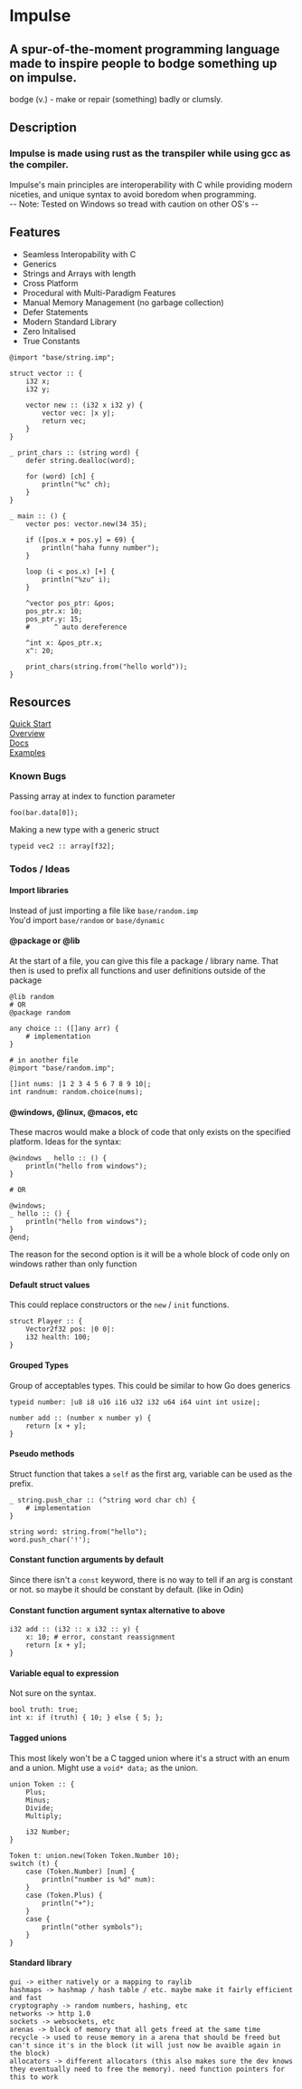 # Impulse
## A spur-of-the-moment programming language made to inspire people to bodge something up on impulse.
bodge (v.) - make or repair (something) badly or clumsly.

## Description
### Impulse is made using rust as the transpiler while using gcc as the compiler.
Impulse's main principles are interoperability with C while providing modern niceties, and unique syntax to avoid boredom when programming.<br>
-- Note: Tested on Windows so tread with caution on other OS's --

## Features
- Seamless Interopability with C
- Generics
- Strings and Arrays with length
- Cross Platform
- Procedural with Multi-Paradigm Features
- Manual Memory Management (no garbage collection)
- Defer Statements
- Modern Standard Library
- Zero Initalised
- True Constants

```
@import "base/string.imp";

struct vector :: {
    i32 x;
    i32 y;

    vector new :: (i32 x i32 y) {
        vector vec: |x y|;
        return vec;
    }
}

_ print_chars :: (string word) {
    defer string.dealloc(word);

    for (word) [ch] {
        println("%c" ch);
    }
}

_ main :: () {
    vector pos: vector.new(34 35);

    if ([pos.x + pos.y] = 69) {
        println("haha funny number");
    }

    loop (i < pos.x) [+] {
        println("%zu" i);
    }

    ^vector pos_ptr: &pos;
    pos_ptr.x: 10;
    pos_ptr.y: 15;
    #      ^ auto dereference

    ^int x: &pos_ptr.x;
    x^: 20;

    print_chars(string.from("hello world"));
}
```

## Resources
<a href="./DOCS/QuickStart.md">Quick Start</a><br>
<a href="./DOCS/Overview.md">Overview</a><br>
<a href="./DOCS/Docs.md">Docs</a><br>
<a href="./examples">Examples</a>

### Known Bugs
Passing array at index to function parameter
```
foo(bar.data[0]);
```

Making a new type with a generic struct
```
typeid vec2 :: array[f32];
```

### Todos / Ideas
#### Import libraries
Instead of just importing a file like `base/random.imp`<br>
You'd import `base/random` or `base/dynamic`

#### @package or @lib
At the start of a file, you can give this file a package / library name. That then is used to prefix all functions and user definitions outside of the package
```
@lib random
# OR 
@package random

any choice :: ([]any arr) {
    # implementation
}

# in another file
@import "base/random.imp";

[]int nums: |1 2 3 4 5 6 7 8 9 10|;
int randnum: random.choice(nums);
```

#### @windows, @linux, @macos, etc
These macros would make a block of code that only exists on the specified platform. Ideas for the syntax:
```
@windows _ hello :: () {
    println("hello from windows");
}

# OR

@windows;
_ hello :: () {
    println("hello from windows");
}
@end;

```
The reason for the second option is it will be a whole block of code only on windows rather than only function

#### Default struct values
This could replace constructors or the `new` / `init` functions.
```
struct Player :: {
    Vector2f32 pos: |0 0|:
    i32 health: 100;
}
```

#### Grouped Types
Group of acceptables types. This could be similar to how Go does generics
```
typeid number: |u8 i8 u16 i16 u32 i32 u64 i64 uint int usize|;

number add :: (number x number y) {
    return [x + y];
}
```

#### Pseudo methods
Struct function that takes a `self` as the first arg, variable can be used as the prefix.
```
_ string.push_char :: (^string word char ch) {
    # implementation
}

string word: string.from("hello");
word.push_char('!');
```

#### Constant function arguments by default
Since there isn't a `const` keyword, there is no way to tell if an arg is constant or not. so maybe it should be constant by default. (like in Odin)

#### Constant function argument syntax alternative to above
```
i32 add :: (i32 :: x i32 :: y) {
    x: 10; # error, constant reassignment
    return [x + y];
}
```

#### Variable equal to expression
Not sure on the syntax.
```
bool truth: true;
int x: if (truth) { 10; } else { 5; };
```

#### Tagged unions
This most likely won't be a C tagged union where it's a struct with an enum and a union. Might use a `void* data;` as the union.
```
union Token :: {
    Plus;
    Minus;
    Divide;
    Multiply;

    i32 Number;
}

Token t: union.new(Token Token.Number 10);
switch (t) {
    case (Token.Number) [num] {
        println("number is %d" num):
    }
    case (Token.Plus) {
        println("+");
    }
    case {
        println("other symbols");
    }
}
```

#### Standard library
```
gui -> either natively or a mapping to raylib
hashmaps -> hashmap / hash table / etc. maybe make it fairly efficient and fast
cryptography -> random numbers, hashing, etc
networks -> http 1.0
sockets -> websockets, etc
arenas -> block of memory that all gets freed at the same time
recycle -> used to reuse memory in a arena that should be freed but can't since it's in the block (it will just now be avaible again in the block)
allocators -> different allocators (this also makes sure the dev knows they eventually need to free the memory). need function pointers for this to work
```
